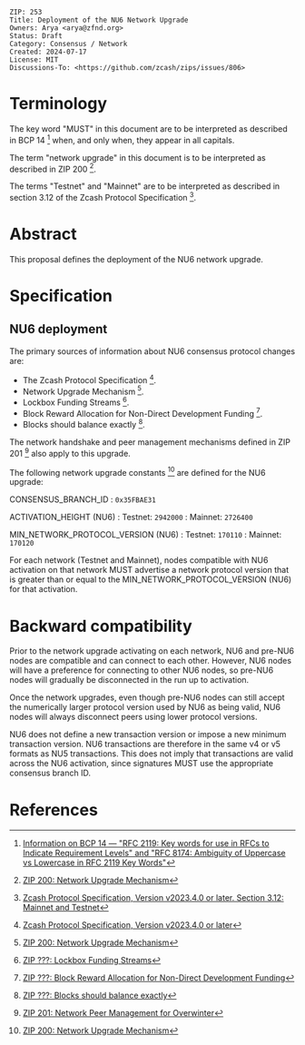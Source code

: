 
    ZIP: 253
    Title: Deployment of the NU6 Network Upgrade
    Owners: Arya <arya@zfnd.org>
    Status: Draft
    Category: Consensus / Network
    Created: 2024-07-17
    License: MIT
    Discussions-To: <https://github.com/zcash/zips/issues/806>

# Terminology

The key word "MUST" in this document are to be interpreted as described in
BCP 14 [^BCP14] when, and only when, they appear in all capitals.

The term "network upgrade" in this document is to be interpreted as described in ZIP 200 [^zip-200].

The terms "Testnet" and "Mainnet" are to be interpreted as described in
section 3.12 of the Zcash Protocol Specification  [^protocol-networks].

# Abstract

This proposal defines the deployment of the NU6 network upgrade.

# Specification

## NU6 deployment

<!-- TODO: Update these references once ZIP numbers are assigned to the draft ZIPs -->

The primary sources of information about NU6 consensus protocol changes are:

* The Zcash Protocol Specification [^protocol].
* Network Upgrade Mechanism [^zip-200].
* Lockbox Funding Streams [^lockbox-funding-streams].
* Block Reward Allocation for Non-Direct Development Funding [^block-reward-allocation-for-non-direct-dev-fund].
* Blocks should balance exactly [^coinbase-should-balance-exactly].

The network handshake and peer management mechanisms defined in ZIP 201 [^zip-201] also apply to this upgrade.

The following network upgrade constants [^zip-200] are defined for the NU6 upgrade:

CONSENSUS_BRANCH_ID
: `0x35FBAE31`

ACTIVATION_HEIGHT (NU6)
: Testnet: `2942000`
: Mainnet: `2726400`

MIN_NETWORK_PROTOCOL_VERSION (NU6)
: Testnet: `170110`
: Mainnet: `170120`

For each network (Testnet and Mainnet), nodes compatible with NU6 activation on that network MUST advertise a network protocol version that is greater than or equal to the MIN_NETWORK_PROTOCOL_VERSION (NU6) for that activation.

# Backward compatibility

Prior to the network upgrade activating on each network, NU6 and pre-NU6 nodes are compatible and can connect to each other. However, NU6 nodes will have a preference for connecting to other NU6 nodes, so pre-NU6 nodes will gradually be disconnected in the run up to activation.

Once the network upgrades, even though pre-NU6 nodes can still accept the numerically larger protocol version used by NU6 as being valid, NU6 nodes will always disconnect peers using lower protocol versions.

NU6 does not define a new transaction version or impose a new minimum transaction version. NU6 transactions are therefore in the same v4 or v5 formats as NU5 transactions. This does not imply that transactions are valid across the NU6 activation, since signatures MUST use the appropriate consensus branch ID.

# References

[^BCP14]: [Information on BCP 14 — "RFC 2119: Key words for use in RFCs to Indicate Requirement Levels" and "RFC 8174: Ambiguity of Uppercase vs Lowercase in RFC 2119 Key Words"](https://www.rfc-editor.org/info/bcp14)

[^zip-200]: [ZIP 200: Network Upgrade Mechanism](zip-0200.rst)

[^protocol-networks]: [Zcash Protocol Specification, Version v2023.4.0 or later. Section 3.12: Mainnet and Testnet](protocol/protocol.pdf#networks)

[^protocol]: [Zcash Protocol Specification, Version v2023.4.0 or later](protocol/protocol.pdf)

[^lockbox-funding-streams]: [ZIP ???: Lockbox Funding Streams](draft-nuttycom-lockbox-streams.rst)

[^coinbase-should-balance-exactly]: [ZIP ???: Blocks should balance exactly](draft-hopwood-coinbase-balance.rst)

[^block-reward-allocation-for-non-direct-dev-fund]: [ZIP ???: Block Reward Allocation for Non-Direct Development Funding](draft-nuttycom-funding-allocation.rst)

[^zip-201]: [ZIP 201: Network Peer Management for Overwinter](zip-0201.rst)
